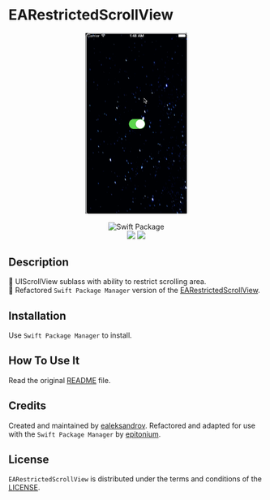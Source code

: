 # EARestrictedScrollView

<p align="center">
<img src="Images/coverImage1.gif" width="200"/>
</p>

<p align="center">
<img src="https://img.shields.io/badge/SPM-Swift%20Package-FA7343?logo=Swift&style=for-the-badge&logoColor=white" alt="Swift Package">
<br>
<img src="https://img.shields.io/github/v/tag/littleigloo/EARestrictedScrollView?color=4BC51D&label=Release">
<img src="https://img.shields.io/badge/platform-iOS%20-9BD600.svg?style=flat">
</p>

## Description

🔸 UIScrollView sublass with ability to restrict scrolling area.
<br>🔸 Refactored `Swift Package Manager` version of the [EARestrictedScrollView](https://github.com/ealeksandrov/EARestrictedScrollView).

## Installation

Use `Swift Package Manager` to install.

## How To Use It

Read the original [README](https://github.com/ealeksandrov/EARestrictedScrollView/blob/cc642f6196459dd3350e899e427b3dbf0cb3033c/README.md) file.

## Credits

Created and maintained by [ealeksandrov](https://github.com/ealeksandrov). Refactored and adapted for use with the `Swift Package Manager` by [epitonium](https://github.com/epitonium).

## License

`EARestrictedScrollView` is distributed under the terms and conditions of the [LICENSE](https://github.com/ealeksandrov/EARestrictedScrollView/blob/cc642f6196459dd3350e899e427b3dbf0cb3033c/LICENSE.md).

